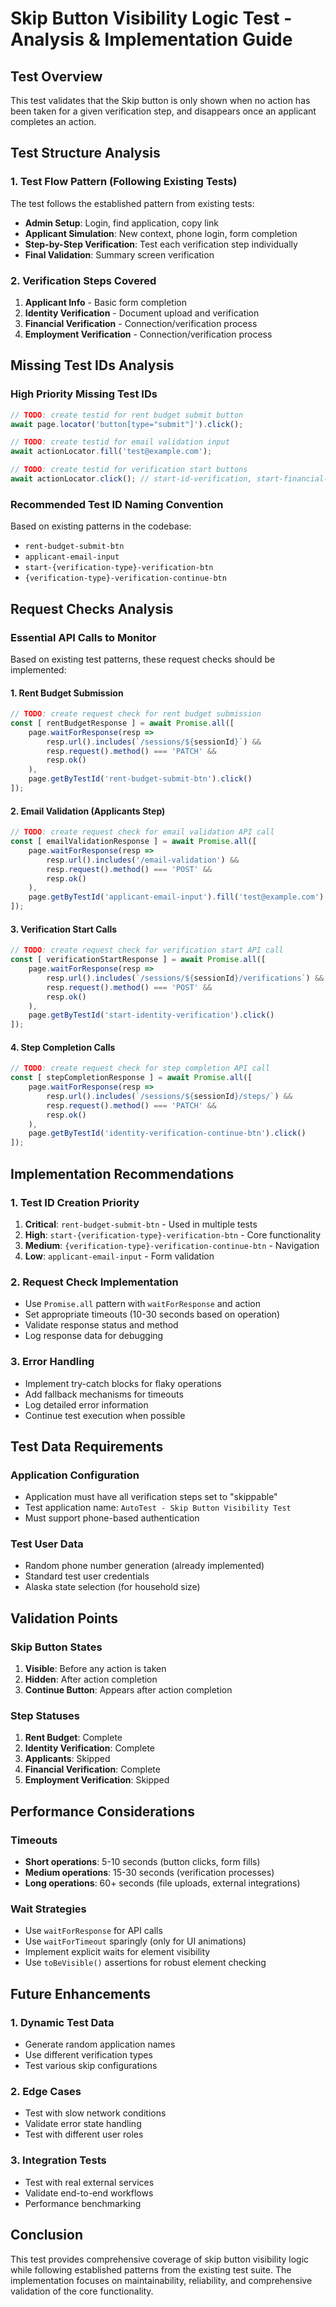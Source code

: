 # Skip Button Visibility Logic Test - Analysis & Implementation Guide

## Test Overview
This test validates that the Skip button is only shown when no action has been taken for a given verification step, and disappears once an applicant completes an action.

## Test Structure Analysis

### 1. Test Flow Pattern (Following Existing Tests)
The test follows the established pattern from existing tests:
- **Admin Setup**: Login, find application, copy link
- **Applicant Simulation**: New context, phone login, form completion
- **Step-by-Step Verification**: Test each verification step individually
- **Final Validation**: Summary screen verification

### 2. Verification Steps Covered
1. **Applicant Info** - Basic form completion
2. **Identity Verification** - Document upload and verification
3. **Financial Verification** - Connection/verification process
4. **Employment Verification** - Connection/verification process

## Missing Test IDs Analysis

### High Priority Missing Test IDs
```javascript
// TODO: create testid for rent budget submit button
await page.locator('button[type="submit"]').click();

// TODO: create testid for email validation input
await actionLocator.fill('test@example.com');

// TODO: create testid for verification start buttons
await actionLocator.click(); // start-id-verification, start-financial-verification, start-employment-verification
```

### Recommended Test ID Naming Convention
Based on existing patterns in the codebase:
- `rent-budget-submit-btn`
- `applicant-email-input`
- `start-{verification-type}-verification-btn`
- `{verification-type}-verification-continue-btn`

## Request Checks Analysis

### Essential API Calls to Monitor
Based on existing test patterns, these request checks should be implemented:

#### 1. Rent Budget Submission
```javascript
// TODO: create request check for rent budget submission
const [ rentBudgetResponse ] = await Promise.all([
    page.waitForResponse(resp => 
        resp.url().includes(`/sessions/${sessionId}`) &&
        resp.request().method() === 'PATCH' &&
        resp.ok()
    ),
    page.getByTestId('rent-budget-submit-btn').click()
]);
```

#### 2. Email Validation (Applicants Step)
```javascript
// TODO: create request check for email validation API call
const [ emailValidationResponse ] = await Promise.all([
    page.waitForResponse(resp => 
        resp.url().includes('/email-validation') &&
        resp.request().method() === 'POST' &&
        resp.ok()
    ),
    page.getByTestId('applicant-email-input').fill('test@example.com')
]);
```

#### 3. Verification Start Calls
```javascript
// TODO: create request check for verification start API call
const [ verificationStartResponse ] = await Promise.all([
    page.waitForResponse(resp => 
        resp.url().includes(`/sessions/${sessionId}/verifications`) &&
        resp.request().method() === 'POST' &&
        resp.ok()
    ),
    page.getByTestId('start-identity-verification').click()
]);
```

#### 4. Step Completion Calls
```javascript
// TODO: create request check for step completion API call
const [ stepCompletionResponse ] = await Promise.all([
    page.waitForResponse(resp => 
        resp.url().includes(`/sessions/${sessionId}/steps/`) &&
        resp.request().method() === 'PATCH' &&
        resp.ok()
    ),
    page.getByTestId('identity-verification-continue-btn').click()
]);
```

## Implementation Recommendations

### 1. Test ID Creation Priority
1. **Critical**: `rent-budget-submit-btn` - Used in multiple tests
2. **High**: `start-{verification-type}-verification-btn` - Core functionality
3. **Medium**: `{verification-type}-verification-continue-btn` - Navigation
4. **Low**: `applicant-email-input` - Form validation

### 2. Request Check Implementation
- Use `Promise.all` pattern with `waitForResponse` and action
- Set appropriate timeouts (10-30 seconds based on operation)
- Validate response status and method
- Log response data for debugging

### 3. Error Handling
- Implement try-catch blocks for flaky operations
- Add fallback mechanisms for timeouts
- Log detailed error information
- Continue test execution when possible

## Test Data Requirements

### Application Configuration
- Application must have all verification steps set to "skippable"
- Test application name: `AutoTest - Skip Button Visibility Test`
- Must support phone-based authentication

### Test User Data
- Random phone number generation (already implemented)
- Standard test user credentials
- Alaska state selection (for household size)

## Validation Points

### Skip Button States
1. **Visible**: Before any action is taken
2. **Hidden**: After action completion
3. **Continue Button**: Appears after action completion

### Step Statuses
1. **Rent Budget**: Complete
2. **Identity Verification**: Complete
3. **Applicants**: Skipped
4. **Financial Verification**: Complete
5. **Employment Verification**: Skipped

## Performance Considerations

### Timeouts
- **Short operations**: 5-10 seconds (button clicks, form fills)
- **Medium operations**: 15-30 seconds (verification processes)
- **Long operations**: 60+ seconds (file uploads, external integrations)

### Wait Strategies
- Use `waitForResponse` for API calls
- Use `waitForTimeout` sparingly (only for UI animations)
- Implement explicit waits for element visibility
- Use `toBeVisible()` assertions for robust element checking

## Future Enhancements

### 1. Dynamic Test Data
- Generate random application names
- Use different verification types
- Test various skip configurations

### 2. Edge Cases
- Test with slow network conditions
- Validate error state handling
- Test with different user roles

### 3. Integration Tests
- Test with real external services
- Validate end-to-end workflows
- Performance benchmarking

## Conclusion
This test provides comprehensive coverage of skip button visibility logic while following established patterns from the existing test suite. The implementation focuses on maintainability, reliability, and comprehensive validation of the core functionality.


